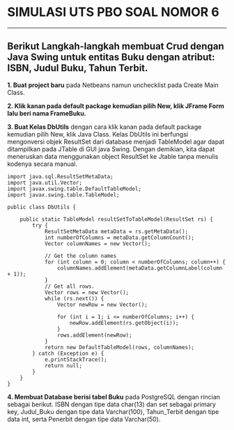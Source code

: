 # **SIMULASI UTS PBO SOAL NOMOR 6**
___
## **Berikut Langkah-langkah membuat Crud dengan Java Swing untuk entitas Buku dengan atribut: ISBN, Judul Buku, Tahun Terbit.**
**1. Buat project baru** pada Netbeans namun unchecklist pada Create Main Class.

**2. Klik kanan pada default package kemudian pilih New, klik JFrame Form lalu beri nama FrameBuku.**

**3. Buat Kelas DbUtils** dengan cara klik kanan pada default package kemudian pilih New, klik Java Class. Kelas DbUtils ini berfungsi mengonversi objek ResultSet dari database menjadi TableModel agar dapat ditampilkan pada JTable di GUI java Swing. Dengan demikian, kita dapat meneruskan data menggunakan object ResultSet ke Jtable tanpa menulis kodenya secara manual.

```import java.sql.ResultSet;
import java.sql.ResultSetMetaData;
import java.util.Vector;
import javax.swing.table.DefaultTableModel;
import javax.swing.table.TableModel;

public class DbUtils {

    public static TableModel resultSetToTableModel(ResultSet rs) {
        try {
            ResultSetMetaData metaData = rs.getMetaData();
            int numberOfColumns = metaData.getColumnCount();
            Vector columnNames = new Vector();

            // Get the column names
            for (int column = 0; column < numberOfColumns; column++) {
                columnNames.addElement(metaData.getColumnLabel(column + 1));
            }
            // Get all rows.
            Vector rows = new Vector();
            while (rs.next()) {
                Vector newRow = new Vector();

                for (int i = 1; i <= numberOfColumns; i++) {
                    newRow.addElement(rs.getObject(i));
                }
                rows.addElement(newRow);
            }
            return new DefaultTableModel(rows, columnNames);
        } catch (Exception e) {
            e.printStackTrace();
            return null;
        }
    }
}
```
**4. Membuat Database berisi tabel Buku** pada PostgreSQL dengan rincian sebagai berikut. ISBN dengan tipe data char(13) dan set sebagai primary key, Judul_Buku dengan tipe data Varchar(100), Tahun_Terbit dengan tipe data int, serta Penerbit dengan tipe data Varchar(50).
